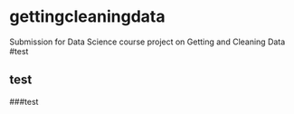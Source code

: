 # gettingcleaningdata
Submission for Data Science course project on Getting and Cleaning Data
#test
## test
###test

